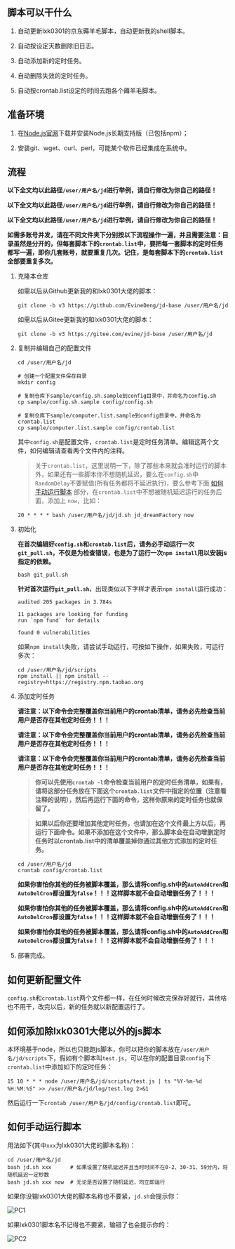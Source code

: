 ## 脚本可以干什么

1. 自动更新lxk0301的京东薅羊毛脚本，自动更新我的shell脚本。

2. 自动按设定天数删除旧日志。

3. 自动添加新的定时任务。

4. 自动删除失效的定时任务。

5. 自动按crontab.list设定的时间去跑各个薅羊毛脚本。

## 准备环境

1. 在[Node.js官网](https://nodejs.org/zh-cn/download)下载并安装Node.js长期支持版（已包括npm）；

2. 安装git、wget、curl、perl，可能某个软件已经集成在系统中。

## 流程

**以下全文均以此路径`/user/用户名/jd`进行举例，请自行修改为你自己的路径！**

**以下全文均以此路径`/user/用户名/jd`进行举例，请自行修改为你自己的路径！**

**以下全文均以此路径`/user/用户名/jd`进行举例，请自行修改为你自己的路径！**

**如需多账号并发，请在不同文件夹下分别按以下流程操作一遍，并且需要注意：目录虽然是分开的，但每套脚本下的`crontab.list`中，要把每一套脚本的定时任务都写一遍，即你几套账号，就要重复几次。记住，是每套脚本下的`crontab.list`全部要重复多次。**

1. 克隆本仓库

    如需以后从Github更新我的和lxk0301大佬的脚本：

    ```shell
    git clone -b v3 https://github.com/EvineDeng/jd-base /user/用户名/jd
    ```

    如需以后从Gitee更新我的和lxk0301大佬的脚本：

    ```shell
    git clone -b v3 https://gitee.com/evine/jd-base /user/用户名/jd
    ```

2. 复制并编辑自己的配置文件

    ```
    cd /user/用户名/jd

    # 创建一个配置文件保存目录
    mkdir config

    # 复制仓库下sample/config.sh.sample到config目录中，并命名为config.sh
    cp sample/config.sh.sample config/config.sh

    # 复制仓库下sample/computer.list.sample到config目录中，并命名为crontab.list
    cp sample/computer.list.sample config/crontab.list
    ```
    
    其中`config.sh`是配置文件，`crontab.list`是定时任务清单。编辑这两个文件，如何编辑请查看两个文件内的注释。
    
    > 关于`crontab.list`，这里说明一下，除了那些本来就会准时运行的脚本外，如果还有一些脚本你不想随机延迟，要么在`config.sh`中`RandomDelay`不要赋值(所有任务都将不延迟执行)，要么参考下面 [如何手动运行脚本](MacOS#如何手动运行脚本) 部分，在`crontab.list`中不想被随机延迟运行的任务后面，添加上 `now`，比如：
    
    ```shell
    20 * * * * bash /user/用户名/jd/jd.sh jd_dreamFactory now
    ```

3. 初始化

    **在首次编辑好`config.sh`和`crontab.list`后，请务必手动运行一次`git_pull.sh`，不仅是为检查错误，也是为了运行一次`npm install`用以安装js指定的依赖。**

    ```shell
    bash git_pull.sh
    ```

    **针对首次运行`git_pull.sh`**，出现类似以下字样才表示`npm install`运行成功：
    ```
    audited 205 packages in 3.784s

    11 packages are looking for funding
    run `npm fund` for details

    found 0 vulnerabilities
    ```

    如果`npm install`失败，请尝试手动运行，可按如下操作，如果失败，可运行多次：

    ```shell
    cd /user/用户名/jd/scripts
    npm install || npm install --registry=https://registry.npm.taobao.org
    ```

4. 添加定时任务

   **请注意：以下命令会完整覆盖你当前用户的crontab清单，请务必先检查当前用户是否存在其他定时任务！！！**

    **请注意：以下命令会完整覆盖你当前用户的crontab清单，请务必先检查当前用户是否存在其他定时任务！！！**

    **请注意：以下命令会完整覆盖你当前用户的crontab清单，请务必先检查当前用户是否存在其他定时任务！！！**

    > **你可以先使用`crontab -l`命令检查当前用户的定时任务清单，如果有，请将这部分任务放在下面这个`crontab.list`文件中指定的位置（注意看注释的说明），然后再运行下面的命令，这样你原来的定时任务也就保留了。**
    
    > **如果以后你还要增加其他定时任务，也请加在这个文件最上方以后，再运行下面命令。如果不添加在这个文件中，那么脚本会在自动增删定时任务时以crontab.list中的清单覆盖掉你通过其他方式添加的定时任务。**

    ```shell
    cd /user/用户名/jd
    crontab config/crontab.list
    ```

    **如果你害怕你其他的任务被脚本覆盖，那么请将config.sh中的`AutoAddCron`和`AutoDelCron`都设置为`false`！！！这样脚本就不会自动增删任务了！！！**

    **如果你害怕你其他的任务被脚本覆盖，那么请将config.sh中的`AutoAddCron`和`AutoDelCron`都设置为`false`！！！这样脚本就不会自动增删任务了！！！**

    **如果你害怕你其他的任务被脚本覆盖，那么请将config.sh中的`AutoAddCron`和`AutoDelCron`都设置为`false`！！！这样脚本就不会自动增删任务了！！！**

5. 部署完成。

## 如何更新配置文件

`config.sh`和`crontab.list`两个文件都一样，在任何时候改完保存好就行，其他啥也不用干，改完以后，新的任务就以新配置运行了。

## 如何添加除lxk0301大佬以外的js脚本

本环境基于node，所以也只能跑js脚本，你可以把你的脚本放在`/user/用户名/jd/scripts`下，假如有个脚本叫`test.js`，可以在你的配置目录`config`下`crontab.list`中添加如下的定时任务：

```shell
15 10 * * * node /user/用户名/jd/scripts/test.js | ts "%Y-%m-%d %H:%M:%S" >> /user/用户名/jd/log/test.log 2>&1
```

然后运行一下`crontab /user/用户名/jd/config/crontab.list`即可。

## 如何手动运行脚本

用法如下(其中`xxx`为lxk0301大佬的脚本名称)：

```
cd /user/用户名/jd
bash jd.sh xxx      # 如果设置了随机延迟并且当时时间不在0-2、30-31、59分内，将随机延迟一定秒数
bash jd.sh xxx now  # 无论是否设置了随机延迟，均立即运行
```

如果你没输lxk0301大佬的脚本名称也不要紧，`jd.sh`会提示你：

![PC1](Picture/PC1.png)

如果lxk0301脚本名不记得也不要紧，输错了也会提示你的：

![PC2](Picture/PC2.png)
